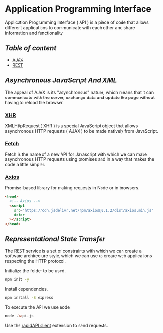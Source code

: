 # Application Programming Interface

Application Programming Interface ( API ) is a piece of code that allows different applications to communicate with each other and share information and functionality

## _Table of content_

- [AJAX](#asynchronous-javascript-and-xml)
- [REST](#representational-state-transfer)

## _Asynchronous JavaScript And XML_

The appeal of AJAX is its "asynchronous" nature, which means that it can communicate with the server, exchange data and update the page without having to reload the browser.

### [XHR](/api/code/ajax/xhr.js)

XMLHttpRequest ( XHR ) is a special JavaScript object that allows asynchronous HTTP requests ( AJAX ) to be made natively from JavaScript.

### [Fetch](/api/code/ajax/fetch.js)

Fetch is the name of a new API for Javascript with which we can make asynchronous HTTP requests using promises and in a way that makes the code a little simpler.

### [Axios](/api/code/ajax/axios.js)

Promise-based library for making requests in Node or in browsers.

```HTML
<head>
  <!-- Axios -->
  <script
    src="https://cdn.jsdelivr.net/npm/axios@1.1.2/dist/axios.min.js"
    defer
  ></script>
</head>
```

## _Representational State Transfer_

The REST service is a set of constraints with which we can create a software architecture style, which we can use to create web applications respecting the HTTP protocol.

Initialize the folder to be used.

```bash
npm init -y
```

Install dependencies.

```bash
npm install -S express
```

To execute the API we use node

```bash
node .\api.js
```

Use the [rapidAPI client](https://marketplace.visualstudio.com/items?itemName=RapidAPI.vscode-rapidapi-client) extension to send requests.
